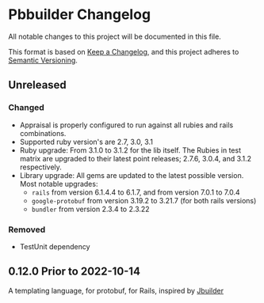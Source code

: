 # Pbbuilder Changelog
All notable changes to this project will be documented in this file.

This format is based on [Keep a Changelog](https://keepachangelog.com/en/1.0.0/), and this project adheres to [Semantic Versioning](https://semver.org/spec/v2.0.0.html).

## Unreleased
### Changed
- Appraisal is properly configured to run against all rubies and rails combinations.
- Supported ruby version's are 2.7, 3.0, 3.1
- Ruby upgrade: From 3.1.0 to 3.1.2 for the lib itself. The Rubies in test matrix are upgraded to their latest point
  releases; 2.7.6, 3.0.4, and 3.1.2 respectively.
- Library upgrade: All gems are updated to the latest possible version. Most notable upgrades:
  - `rails` from version 6.1.4.4 to 6.1.7, and from version 7.0.1 to 7.0.4
  - `google-protobuf` from version 3.19.2 to 3.21.7 (for both rails versions)
  - `bundler` from version 2.3.4 to 2.3.22

### Removed
- TestUnit dependency


## 0.12.0 Prior to 2022-10-14

A templating language, for protobuf, for Rails, inspired by [Jbuilder](https://github.com/rails/jbuilder)
